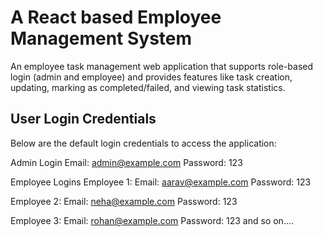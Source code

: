 # A React based Employee Management System
An employee task management web application that supports role-based login (admin and employee) and provides features like task creation, updating, marking as completed/failed, and viewing task statistics.

## User Login Credentials
Below are the default login credentials to access the application:

Admin Login
Email: admin@example.com
Password: 123

Employee Logins
Employee 1:
Email: aarav@example.com
Password: 123

Employee 2:
Email: neha@example.com
Password: 123

Employee 3:
Email: rohan@example.com
Password: 123
and so on....


